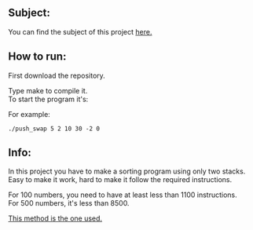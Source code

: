 ## Subject:

You can find the subject of this project [here.](https://github.com/leofilipz/Push-Swap/blob/main/lvl_2_push_swap.pdf)

## How to run:

First download the repository.

Type make to compile it.\
To start the program it's:

For example:

`./push_swap 5 2 10 30 -2 0`

## Info:

In this project you have to make a sorting program using only two stacks.\
Easy to make it work, hard to make it follow the required instructions.

For 100 numbers, you need to have at least less than 1100 instructions.\
For 500 numbers, it's less than 8500.

[This method is the one used.](https://medium.com/@jamierobertdawson/push-swap-the-least-amount-of-moves-with-two-stacks-d1e76a71789a)
